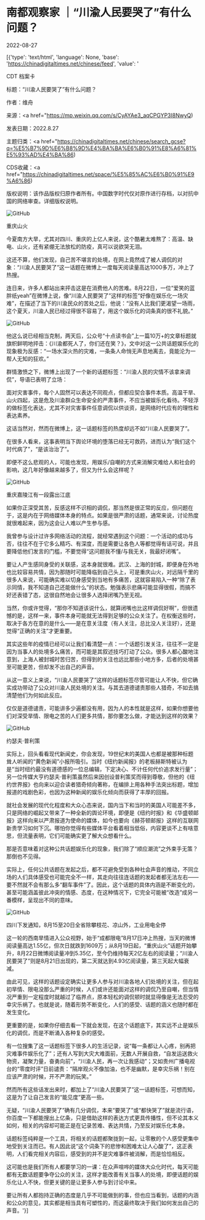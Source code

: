 # 南都观察家 ｜“川渝人民要哭了”有什么问题？

2022-08-27

[{'type': 'text/html', 'language': None, 'base': 'https://chinadigitaltimes.net/chinese/feed', 'value': '

CDT 档案卡

标题：“川渝人民要哭了”有什么问题？

作者：维舟

来源：<a href="https://mp.weixin.qq.com/s/CyAYAe3_aqCPGYP3I8NwyQ)

发表日期：2022.8.27

主题归类：<a href="https://chinadigitaltimes.net/chinese/search_gcse?q=%E5%B7%9D%E6%B8%9D%E4%BA%BA%E6%B0%91%E8%A6%81%E5%93%AD%E4%BA%86)

CDS收藏：<a href="https://chinadigitaltimes.net/space/%E5%85%AC%E6%B0%91%E9%A6%86)

版权说明：该作品版权归原作者所有。中国数字时代仅对原作进行存档，以对抗中国的网络审查。详细版权说明。





![GitHub](https://chinadigitaltimes.net/chinese/files/2022/08/post-686227-630a1f876054d.)

重庆山火

今夏南方大旱，尤其对四川、重庆的上亿人来说，这个酷暑太难熬了：高温、缺电、山火，还有紧绷无法放松的防疫，真可以说欲哭无泪。

这还不算，他们发现，自己苦不堪言的处境，在网上竟然成了被人调侃的对象：“川渝人民要哭了”这一话题在微博上一度每天阅读量高达1000多万，冲上了热搜。

连日来，许多人都站出来抨击这是在消费他人的苦难。8月22日，一位“爱笑的蓝胖纸yeah”在微博上说，像“川渝人民要哭了”这样的标签“好像在娱乐化一场灾难”，在描述了当下的川渝民众的苦处之后，他说：“没有人比我们更渴望一场雨，这个夏天，川渝人民已经过得很不容易了，用这个娱乐化的词条真的很不礼貌。”

![GitHub](https://chinadigitaltimes.net/chinese/files/2022/08/post-686227-630a1f89eb7ac.)

他这么说已经相当克制，两天后，公众号“十点读书会”上一篇10万+的文章标题就旗帜鲜明地抨击：《川渝都死人了，你们还在笑？》，文中对这一公共话题娱乐化的现象极为反感：“一场水深火热的灾难，一条条人命悄无声息地离去，竟能沦为一帮人无知的狂欢。”

群情激愤之下，微博上出现了一个新的话题标签：“川渝人民的灾情不该拿来调侃”，导语已表明了立场：



面对灾害事件，每个人固然可以表达不同观点，但都应契合事件本质。高温干旱、山火四起，这是危及川渝群众生命安全的严肃事件，不应当被娱乐化看待。不轻浮的做标签化表达，尤其不对灾害事件任意调侃以供谈资，是网络时代应有的理性和表达素养。



这话当然对，然而在微博上，这一话题标签的热度却远不如“川渝人民要哭了”。

在很多人看来，这事表明当下舆论环境的堕落已经无可救药，进而认为“我们这个时代病了”，“是该治治了”。

即便不这么悲观的人，可能也发现，用娱乐/自嘲的方式来消解灾难给人和社会的影响，这几年好像越来越多了，但又为什么会这样呢？

![GitHub](https://chinadigitaltimes.net/chinese/files/2022/08/post-686227-630a1f8b8c8dd.)

重庆嘉陵江有一段露出江底

如果你正深受其苦，反感这样不识相的调侃，那当然是很正常的反应，但问题在于，这是内在于网络媒体本身的特点。如果是很严肃的话题，通常来说，讨论热度就很难起来，因为这会让人难以产生参与感。

我曾参与设计过许多网络活动的流程，就经常遇到这个问题：一个活动的成功与否，往往不在于它多么精巧、有深度，而是需要让各色人等都觉得有话可说，并且要降低他们发言的门槛，不要觉得“这问题我不懂/与我无关，我最好闭嘴”。

要让人产生感同身受的关联感，这本身就很难。武汉、上海的封城，即便身在外地也比较容易共情，因为那随时可能降临到自己头上，可是重庆山火，对远隔千里的很多人来说，可能确实难以切身感受到当地有多痛苦，这就容易陷入一种“除了表示同情，我不知道自己还能做什么”的状态。勉强表示悲痛可能显得很假，而搞不好还表错了态，这很自然地会让很多人选择闭嘴乃至无视。

当然，你或许觉得，“那你不知道该说什么，就算闭嘴也比这样调侃好啊”，但很遗憾的是，这样一来，事件本身可能就无法得到足够的公众关注了。在权衡这些时，取决于各方在意的是什么——是在意关注度（有人关注，总比没人关注好），还是觉得“正确的关注”才更重要。

其实这些年的疫情已经可以让我们看清楚一点：一个话题引发关注，往往不一定是因为当事人的处境多么痛苦，而可能是其叙述技巧打动了公众。很多人都心酸地注意到，上海人被封城时苦归苦，但得到的关注也远比那些小地方多，后者的处境甚至可能更苦，但却发不出自己的声音。

从这一意义上来说，“川渝人民要哭了”这样的话题标签尽管可能让人不快，但它确实成功带动了公众对川渝人民处境的关注。与其去道德谴责那些人猎奇，不如去搞清楚他们为何如此反应。

仅仅是道德谴责，可能讲多少遍都没有用，因为人的本性就是这样，如果你想要他们对深受旱情、限电之苦的人们更多共情，那你要怎么做，才能达到这样的效果？

![GitHub](https://chinadigitaltimes.net/chinese/files/2022/08/post-686227-630a1f8cdd7c9.)

约瑟夫·普利策

实际上，回头看看现代新闻史，你会发现，19世纪末的美国人也都是被那种标题耸人听闻的“黄色新闻”小报所吸引。当时《纽约新闻报》的老板赫斯特被认为是“当时纽约最没有道德感的一位总编辑，下定决心、不计任何代价追求发行量”；另一位传媒大亨约瑟夫·普利策虽然后来因创设普利策奖而得到尊敬，但他的《纽约世界报》也向来以迎合读者猎奇倾向著称，在编排上用各种手法突出标题，增加报道的戏剧色彩，也因为这种新闻的娱乐化倾向而获得了丰厚的回报。

就社会发展的现代化程度和大众心态来说，国内当下和当时的美国人可能差不多，只是网络的崛起又带来了一种全新的舆论环境，即便是《纽约时报》和《华盛顿邮报》这样向来以严肃报道为使命的媒体，如今也要向《赫芬顿邮报》这样的互联网新贵学习如何下沉。哪怕你觉得有些媒体平台看着相当低俗，内容更谈不上有啥意思，但流量表明，它们可能确实更了解大众想看什么。

那是否意味着对这种公共话题娱乐化的现象，我们除了“顺应潮流”之外束手无策？那倒也不见得。

实际上，任何公共话题在发起之后，都不可避免受到各种社会声音的推动，不同立场的人们具体感受也可能完全不一样，其走向往往连话题的发起者都无法左右——要不然就不会有那么多“翻车事件”了。因此，这个话题的具体内涵是不断变化的，甚至可能涵盖彼此冲突的情感、态度，在这种情况下，它完全可能被“改造”成另一番模样，呈现出不同的意味。

![GitHub](https://chinadigitaltimes.net/chinese/files/2022/08/post-686227-630a1f9019a10.png)

四川下发通知，8月15至20日全省除攀枝花、凉山外，工业用电全停

这一轮的西南旱情进入公众视野，始于“成都限电”8月17日冲上热搜，当天的微博阅读量高达1.55亿，但次日就跌到1609万；从8月19日起，“重庆山火”话题开始攀升，8月22日微博阅读量冲到5.35亿，至今仍维持每天2亿左右的阅读量；“川渝人民要哭了”则是8月21日出现的，第二天就达到4.93亿阅读量，第三天起大幅衰减。

由此可见，这样的话题设定确实让更多人参与对川渝各地人们处境的关注，但在起初旱情、限电没那么严重的时候，人们或许还能面对这样的调侃乃至自嘲，但当情况严重到一定程度时就越过了临界点，原本轻松的调侃顿时就显得像是无法忍受的幸灾乐祸了。也就是说，随着形势不断变化，人们的感受、话题的涵义也随时都在发生变化。

更重要的是，如果你仔细去看一下就会发现，在这个话题底下，其实远不止是娱乐化的调侃，而是不断涌入各种复杂的感受。

有一位搜集了这一话题标签下很多人的生活记录，说“每一条都让人心疼，别再把灾难事件娱乐化了”；还有人写到大灾大难面前，无数人开展自救，“自发运送救火物资，凝聚力量，奋勇向前”，“川渝人民，再一次让我感动”；又如贵州广播电视台的“零度时评”日前谴责：“隔岸观火不像加油，也不是幽默，是幸灾乐祸！别在应该严肃的时候，开不严肃的玩笑。”

然而所有这些话发出来时，都加上了“川渝人民要哭了”这一话题标签，可想而知，这是为了让自己发言的“能见度”更高一些。

无疑，“川渝人民要哭了”确有几分调侃，本来“要哭了”或“都快哭了”就是流行语，你百度一下都能搜出上亿条，只是借助这样的表达方式更具传播性，但不论其本义如何，相关的内容却可能正是在记录苦难、表达共情，乃至反对娱乐化本身。

话题标签纯粹是一个工具，将相关的话题都聚拢到一起，让零散的个人感受更集中地受到关注而已。有人因此说“这个词条下的悲惨和困难太让人心酸了”，这正表明，人们看完相关内容后，感受到的并不是灾难事件被消解，而是恰恰相反。

这可能也是我们所有人都要学习的一课：在众声喧哗的媒体大众化时代，每天可能都有无数话题要争夺公众的关注，这样才能改善有关当事人的处境，即便话题的娱乐化让人不快，但更关键的是让更多人参与到讨论中来。

要让所有人都抱持正确的态度是几乎不可能做到的事，但也应当看到，话题的内涵和公众的意见，其实都是相当具有可塑性的，而这最终取决于我们如何发出自己的声音。'}]